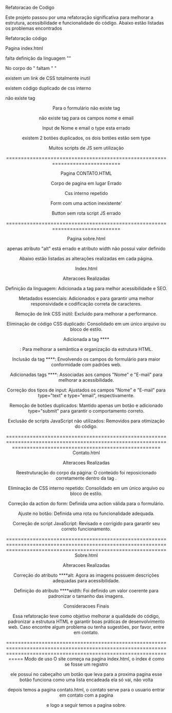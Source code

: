 Refatoracao de Codigo

Este projeto passou por uma refatoração significativa para melhorar a estrutura, acessibilidade e funcionalidade do código. Abaixo estão listadas os problemas encontrados 

Refatoração código

Pagina index.html

falta definição da linguagem "<html lang="en">"

No corpo do "<!DOCTYPE html> faltam "<meta charset="UTF-8">
<meta name="viewport" content="width=device-width, initial-scale=1.0">" 

existem um link de CSS totalmente inutil

existem código duplicado de css interno 

não existe tag <header>

Para o formulário não existe tag <form>

não existe tag <label> para os campos nome e email
 
Input de Nome e email o type esta errado

existem 2 botões duplicados, os dois botões estão sem type 

Muitos scripts de JS sem utilização

=============================================================================

Pagina CONTATO.HTML

Corpo de pagina em lugar Errado

Css interno repetido

Form com uma action inexistente'

Button sem rota 
script JS errado

=============================================================================

Pagina sobre.html

apenas atributo "alt" está errado e atributo width não possui valor definido






Abaixo estão listadas as alterações realizadas em cada página.

Index.html

Alteracoes Realizadas

Definição da linguagem: Adicionada a tag <html lang="en"> para melhor acessibilidade e SEO.

Metadados essenciais: Adicionados <meta charset="UTF-8"> e <meta name="viewport" content="width=device-width, initial-scale=1.0"> para garantir uma melhor responsividade e codificação correta de caracteres.

Remoção de link CSS inútil: Excluído para melhorar a performance.

Eliminação de código CSS duplicado: Consolidado em um único arquivo ou bloco de estilo.

Adicionada a tag ****<header>: Para melhorar a semântica e organização da estrutura HTML.

Inclusão da tag ****<form>: Envolvendo os campos do formulário para maior conformidade com padrões web.

Adicionadas tags ****<label>: Associadas aos campos "Nome" e "E-mail" para melhorar a acessibilidade.

Correção dos tipos de input: Ajustados os campos "Nome" e "E-mail" para type="text" e type="email", respectivamente.

Remoção de botões duplicados: Mantido apenas um botão e adicionado type="submit" para garantir o comportamento correto.

Exclusão de scripts JavaScript não utilizados: Removidos para otimização do código.

==============================================================================================================================================================
Contato.html

Alteracoes Realizadas

Reestruturação do corpo da página: O conteúdo foi reposicionado corretamente dentro da tag <body>.

Eliminação de CSS interno repetido: Consolidado em um único arquivo ou bloco de estilo.

Correção da action do form: Definida uma action válida para o formulário.

Ajuste no botão: Definida uma rota ou funcionalidade adequada.

Correção de script JavaScript: Revisado e corrigido para garantir seu correto funcionamento.

==================================================================================================================================================================
Sobre.html

Alteracoes Realizadas

Correção do atributo ****alt: Agora as imagens possuem descrições adequadas para acessibilidade.

Definição do atributo ****width: Foi definido um valor coerente para padronizar o tamanho das imagens.

Consideracoes Finais

Essa refatoração teve como objetivo melhorar a qualidade do código, padronizar a estrutura HTML e garantir boas práticas de desenvolvimento web. Caso encontre algum problema ou tenha sugestões, por favor, entre em contato.

=======================================================================================================================================================================
Modo de uso
O site começa na pagina index.html, o index é como se fosse um registro

ele possui no cabeçalho um botão que leva para a proxima pagina esse botão funciona como uma lista encadeada ela só vai, não volta

depois temos a pagina contato.html, o contato serve para o usuario entrar em contato com a pagina 

e logo a seguir temos a pagina sobre.




